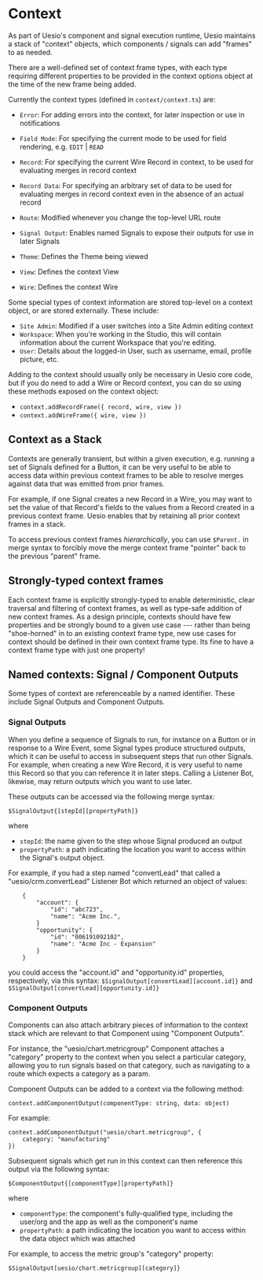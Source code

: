 # Context

As part of Uesio's component and signal execution runtime, Uesio maintains a stack of "context" objects, which components / signals can add "frames" to as needed.

There are a well-defined set of context frame types, with each type requiring different properties to be provided in the context options object at the time of the new frame being added.

Currently the context types (defined in `context/context.ts`) are:

-   `Error`: For adding errors into the context, for later inspection or use in notifications
-   `Field Mode`: For specifying the current mode to be used for field rendering, e.g. `EDIT` | `READ`
-   `Record`: For specifying the current Wire Record in context, to be used for evaluating merges in record context
-   `Record Data`: For specifying an arbitrary set of data to be used for evaluating merges in record context even in the absence of an actual record
-   `Route`: Modified whenever you change the top-level URL route
-   `Signal Output`: Enables named Signals to expose their outputs for use in later Signals

-   `Theme`: Defines the Theme being viewed
-   `View`: Defines the context View
-   `Wire`: Defines the context Wire

Some special types of context information are stored top-level on a context object, or are stored externally. These include:

-   `Site Admin`: Modified if a user switches into a Site Admin editing context
-   `Workspace`: When you're working in the Studio, this will contain information about the current Workspace that you're editing.
-   `User`: Details about the logged-in User, such as username, email, profile picture, etc.

Adding to the context should usually only be necessary in Uesio core code, but if you do need to add a Wire or Record context, you can do so using these methods exposed on the context object:

-   `context.addRecordFrame({ record, wire, view })`
-   `context.addWireFrame({ wire, view })`

## Context as a Stack

Contexts are generally transient, but within a given execution, e.g. running a set of Signals defined for a Button, it can be very useful to be able to access data within previous context frames to be able to resolve merges against data that was emitted from prior frames.

For example, if one Signal creates a new Record in a Wire, you may want to set the value of that Record's fields to the values from a Record created in a previous context frame. Uesio enables that by retaining all prior context frames in a stack.

To access previous context frames _hierarchically_, you can use `$Parent.` in merge syntax to forcibly move the merge context frame "pointer" back to the previous "parent" frame.

## Strongly-typed context frames

Each context frame is explicitly strongly-typed to enable deterministic, clear traversal and filtering of context frames, as well as type-safe addition of new context frames. As a design principle, contexts should have few properties and be strongly bound to a given use case --- rather than being "shoe-horned" in to an existing context frame type, new use cases for context should be defined in their own context frame type. Its fine to have a context frame type with just one property!

## Named contexts: Signal / Component Outputs

Some types of context are referenceable by a named identifier. These include Signal Outputs and Component Outputs.

### Signal Outputs

When you define a sequence of Signals to run, for instance on a Button or in response to a Wire Event, some Signal types produce structured outputs, which it can be useful to access in subsequent steps that run other Signals. For example, when creating a new Wire Record, it is very useful to name this Record so that you can reference it in later steps. Calling a Listener Bot, likewise, may return outputs which you want to use later.

These outputs can be accessed via the following merge syntax:

`$SignalOutput{[stepId][propertyPath]}`

where

-   `stepId`: the name given to the step whose Signal produced an output
-   `propertyPath`: a path indicating the location you want to access within the Signal's output object.

For example, if you had a step named "convertLead" that called a "uesio/crm.convertLead" Listener Bot which returned an object of values:

```
    {
        "account": {
            "id": "abc723",
            "name": "Acme Inc.",
        }
        "opportunity": {
            "id": "006191092102",
            "name": "Acme Inc - Expansion"
        }
    }
```

you could access the "account.id" and "opportunity.id" properties, respectively, via this syntax: `$SignalOutput[convertLead][account.id]}` and `$SignalOutput[convertLead][opportunity.id]}`

### Component Outputs

Components can also attach arbitrary pieces of information to the context stack which are relevant to that Component using "Component Outputs".

For instance, the "uesio/chart.metricgroup" Component attaches a "category" property to the context when you select a particular category, allowing you to run signals based on that category, such as navigating to a route which expects a category as a param.

Component Outputs can be added to a context via the following method:

```
context.addComponentOutput(componentType: string, data: object)
```

For example:

```
context.addComponentOutput("uesio/chart.metricgroup", {
    category: "manufacturing"
})
```

Subsequent signals which get run in this context can then reference this output via the following syntax:

`$ComponentOutput{[componentType][propertyPath]}`

where

-   `componentType`: the component's fully-qualified type, including the user/org and the app as well as the component's name
-   `propertyPath`: a path indicating the location you want to access within the data object which was attached

For example, to access the metric group's "category" property:

`$SignalOutput[uesio/chart.metricgroup][category]}`
